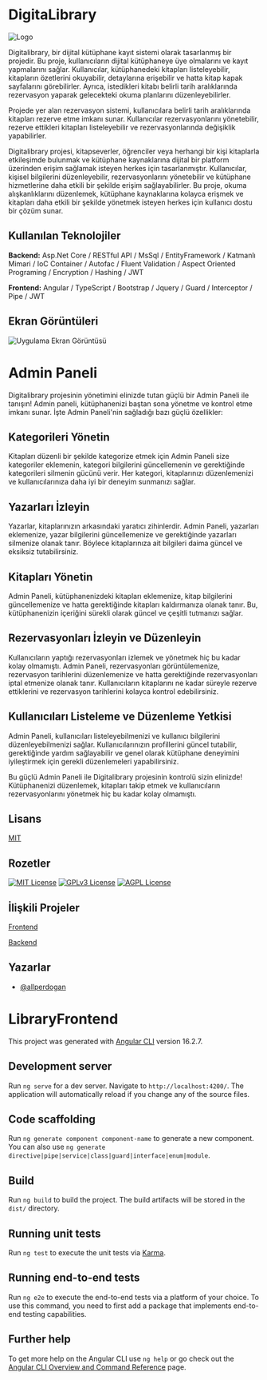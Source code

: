 # DigitaLibrary

![Logo](https://imageupload.io/ib/6psndbdk5J2oGLT_1699825031.png)

Digitalibrary, bir dijital kütüphane kayıt sistemi olarak tasarlanmış bir projedir. Bu proje, kullanıcıların dijital kütüphaneye üye olmalarını ve kayıt yapmalarını sağlar. Kullanıcılar, kütüphanedeki kitapları listeleyebilir, kitapların özetlerini okuyabilir, detaylarına erişebilir ve hatta kitap kapak sayfalarını görebilirler. Ayrıca, istedikleri kitabı belirli tarih aralıklarında rezervasyon yaparak gelecekteki okuma planlarını düzenleyebilirler.

Projede yer alan rezervasyon sistemi, kullanıcılara belirli tarih aralıklarında kitapları rezerve etme imkanı sunar. Kullanıcılar rezervasyonlarını yönetebilir, rezerve ettikleri kitapları listeleyebilir ve rezervasyonlarında değişiklik yapabilirler.

Digitalibrary projesi, kitapseverler, öğrenciler veya herhangi bir kişi kitaplarla etkileşimde bulunmak ve kütüphane kaynaklarına dijital bir platform üzerinden erişim sağlamak isteyen herkes için tasarlanmıştır. Kullanıcılar, kişisel bilgilerini düzenleyebilir, rezervasyonlarını yönetebilir ve kütüphane hizmetlerine daha etkili bir şekilde erişim sağlayabilirler. Bu proje, okuma alışkanlıklarını düzenlemek, kütüphane kaynaklarına kolayca erişmek ve kitapları daha etkili bir şekilde yönetmek isteyen herkes için kullanıcı dostu bir çözüm sunar.

## Kullanılan Teknolojiler

**Backend:** 
Asp.Net Core / 
RESTful API / 
MsSql / 
EntityFramework / 
Katmanlı Mimari / 
IoC Container / 
Autofac / 
Fluent Validation / 
Aspect Oriented Programing / 
Encryption / 
Hashing / 
JWT

**Frontend:** 
Angular / 
TypeScript / 
Bootstrap / 
Jquery / 
Guard / 
Interceptor / 
Pipe / 
JWT

## Ekran Görüntüleri

![Uygulama Ekran Görüntüsü](https://via.placeholder.com/468x300?text=App+Screenshot+Here)

# Admin Paneli

Digitalibrary projesinin yönetimini elinizde tutan güçlü bir Admin Paneli ile tanışın! Admin paneli, kütüphanenizi baştan sona yönetme ve kontrol etme imkanı sunar. İşte Admin Paneli'nin sağladığı bazı güçlü özellikler:

## Kategorileri Yönetin

Kitapları düzenli bir şekilde kategorize etmek için Admin Paneli size kategoriler eklemenin, kategori bilgilerini güncellemenin ve gerektiğinde kategorileri silmenin gücünü verir. Her kategori, kitaplarınızı düzenlemenizi ve kullanıcılarınıza daha iyi bir deneyim sunmanızı sağlar.

## Yazarları İzleyin

Yazarlar, kitaplarınızın arkasındaki yaratıcı zihinlerdir. Admin Paneli, yazarları eklemenize, yazar bilgilerini güncellemenize ve gerektiğinde yazarları silmenize olanak tanır. Böylece kitaplarınıza ait bilgileri daima güncel ve eksiksiz tutabilirsiniz.

## Kitapları Yönetin

Admin Paneli, kütüphanenizdeki kitapları eklemenize, kitap bilgilerini güncellemenize ve hatta gerektiğinde kitapları kaldırmanıza olanak tanır. Bu, kütüphanenizin içeriğini sürekli olarak güncel ve çeşitli tutmanızı sağlar.

## Rezervasyonları İzleyin ve Düzenleyin

Kullanıcıların yaptığı rezervasyonları izlemek ve yönetmek hiç bu kadar kolay olmamıştı. Admin Paneli, rezervasyonları görüntülemenize, rezervasyon tarihlerini düzenlemenize ve hatta gerektiğinde rezervasyonları iptal etmenize olanak tanır. Kullanıcıların kitaplarını ne kadar süreyle rezerve ettiklerini ve rezervasyon tarihlerini kolayca kontrol edebilirsiniz.

## Kullanıcıları Listeleme ve Düzenleme Yetkisi

Admin Paneli, kullanıcıları listeleyebilmenizi ve kullanıcı bilgilerini düzenleyebilmenizi sağlar. Kullanıcılarınızın profillerini güncel tutabilir, gerektiğinde yardım sağlayabilir ve genel olarak kütüphane deneyimini iyileştirmek için gerekli düzenlemeleri yapabilirsiniz.

Bu güçlü Admin Paneli ile Digitalibrary projesinin kontrolü sizin elinizde! Kütüphanenizi düzenlemek, kitapları takip etmek ve kullanıcıların rezervasyonlarını yönetmek hiç bu kadar kolay olmamıştı.

## Lisans

[MIT](https://choosealicense.com/licenses/mit/)

## Rozetler

[![MIT License](https://img.shields.io/badge/License-MIT-green.svg)](https://choosealicense.com/licenses/mit/)
[![GPLv3 License](https://img.shields.io/badge/License-GPL%20v3-yellow.svg)](https://opensource.org/licenses/)
[![AGPL License](https://img.shields.io/badge/license-AGPL-blue.svg)](http://www.gnu.org/licenses/agpl-3.0)

## İlişkili Projeler

[Frontend](https://github.com/allperdogan/LibraryFrontend)

[Backend](https://github.com/allperdogan/LibraryProject)

## Yazarlar

- [@allperdogan](https://www.github.com/allperdogan)

# LibraryFrontend

This project was generated with [Angular CLI](https://github.com/angular/angular-cli) version 16.2.7.

## Development server

Run `ng serve` for a dev server. Navigate to `http://localhost:4200/`. The application will automatically reload if you change any of the source files.

## Code scaffolding

Run `ng generate component component-name` to generate a new component. You can also use `ng generate directive|pipe|service|class|guard|interface|enum|module`.

## Build

Run `ng build` to build the project. The build artifacts will be stored in the `dist/` directory.

## Running unit tests

Run `ng test` to execute the unit tests via [Karma](https://karma-runner.github.io).

## Running end-to-end tests

Run `ng e2e` to execute the end-to-end tests via a platform of your choice. To use this command, you need to first add a package that implements end-to-end testing capabilities.

## Further help

To get more help on the Angular CLI use `ng help` or go check out the [Angular CLI Overview and Command Reference](https://angular.io/cli) page.
